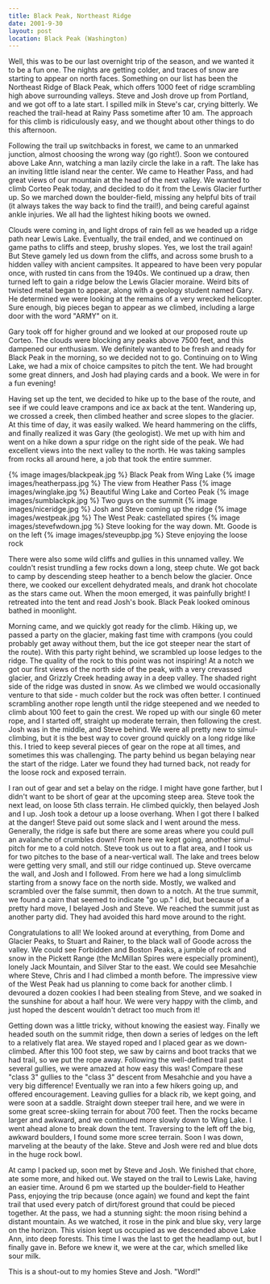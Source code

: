 ```yaml
---
title: Black Peak, Northeast Ridge
date: 2001-9-30
layout: post
location: Black Peak (Washington)
---
```


Well, this was to be our last overnight trip of the season, and we
wanted it to be a fun one. The nights are getting colder, and traces
of snow are starting to appear on north faces. Something on our list
has been the Northeast Ridge of Black Peak, which offers 1000 feet of
ridge scrambling high above surrounding valleys. 
Steve and Josh drove
up from Portland, and we got off to a late start. I spilled milk in
Steve's car, crying bitterly.  We reached the trail-head at Rainy Pass
sometime after 10 am. The approach for this climb is ridiculously
easy, and we thought about other things to do this afternoon.


Following the trail up switchbacks in forest, we came to an unmarked
junction, almost choosing the wrong way (go right!). Soon we contoured
above Lake Ann, watching a man lazily circle the lake in a raft. The
lake has an inviting little island near the center. We came to Heather
Pass, and had great views of our mountain at the head of the next
valley. We wanted to climb Corteo Peak today, and decided to do it
from the Lewis Glacier further up. So we marched down the
boulder-field, missing any helpful bits of trail (it always takes the
way back to find the trail!), and being careful against ankle
injuries. We all had the lightest hiking boots we owned.


Clouds were coming in, and light drops of rain fell as we headed up a
ridge path near Lewis Lake.  Eventually, the trail ended, and we
continued on game paths to cliffs and steep, brushy slopes.  Yes, we
lost the trail again! But Steve gamely led us down from the cliffs,
and across some brush to a hidden valley with ancient campsites. It
appeared to have been very popular once, with rusted tin cans from the
1940s. We continued up a draw, then turned left to gain a ridge below
the Lewis Glacier moraine. Weird bits of twisted metal began to
appear, along with a geology student named Gary. He determined we were
looking at the remains of a very wrecked helicopter. Sure enough, big
pieces began to appear as we climbed, including a large door with the
word "ARMY" on it.


Gary took off for higher ground and we looked at our proposed route up
Corteo. The clouds were blocking any peaks above 7500 feet, and this
dampened our enthusiasm. We definitely wanted to be fresh and ready
for Black Peak in the morning, so we decided not to go. Continuing on
to Wing Lake, we had a mix of choice campsites to pitch the tent. We
had brought some great dinners, and Josh had playing cards and a
book. We were in for a fun evening!


Having set up the tent, we decided to hike up to the base of the
route, and see if we could leave crampons and ice ax back at the
tent. Wandering up, we crossed a creek, then climbed heather and scree
slopes to the glacier. At this time of day, it was easily walked. We
heard hammering on the cliffs, and finally realized it was Gary (the
geologist). We met up with him and went on a hike down a spur ridge on
the right side of the peak. We had excellent views into the next
valley to the north.  He was taking samples from rocks all around
here, a job that took the entire summer.



{% image images/blackpeak.jpg %}
Black Peak from Wing Lake
{% image images/heatherpass.jpg %}
The view from Heather Pass
{% image images/winglake.jpg %}
Beautiful Wing Lake and Corteo Peak
{% image images/sumblackpk.jpg %}
Two guys on the summit
{% image images/niceridge.jpg %}
Josh and Steve coming up the ridge
{% image images/westpeak.jpg %}
The West Peak: castellated spires
{% image images/stevefwdown.jpg %}
Steve looking for the way down. Mt. Goode is on the left
{% image images/steveupbp.jpg %}
Steve enjoying the loose rock

There were also some wild cliffs and gullies in this unnamed
valley. We couldn't resist trundling a few rocks down a long, steep
chute. We got back to camp by descending steep heather to a bench
below the glacier. Once there, we cooked our excellent dehydrated
meals, and drank hot chocolate as the stars came out. When the moon
emerged, it was painfully bright! I retreated into the tent and read
Josh's book. Black Peak looked ominous bathed in moonlight.


Morning came, and we quickly got ready for the climb. Hiking up, we
passed a party on the glacier, making fast time with crampons (you
could probably get away without them, but the ice got steeper near the
start of the route). With this party right behind, we scrambled up
loose ledges to the ridge.  The quality of the rock to this point was
not inspiring! At a notch we got our first views of the north side of
the peak, with a very crevassed glacier, and Grizzly Creek heading
away in a deep valley.  The shaded right side of the ridge was dusted
in snow. As we climbed we would occasionally venture to that side -
much colder but the rock was often better. I continued scrambling
another rope length until the ridge steepened and we needed to climb
about 100 feet to gain the crest. We roped up with our single 60 meter
rope, and I started off, straight up moderate terrain, then following
the crest.  Josh was in the middle, and Steve behind. We were all
pretty new to simul-climbing, but it is the best way to cover ground
quickly on a long ridge like this. I tried to keep several pieces of
gear on the rope at all times, and sometimes this was challenging. The
party behind us began belaying near the start of the ridge. Later we
found they had turned back, not ready for the loose rock and exposed
terrain.


I ran out of gear and set a belay on the ridge. I might have gone
farther, but I didn't want to be short of gear at the upcoming steep
area. Steve took the next lead, on loose 5th class terrain.  He
climbed quickly, then belayed Josh and I up. Josh took a detour up a
loose overhang. When I got there I balked at the danger! Steve paid
out some slack and I went around the mess. Generally, the ridge is
safe but there are some areas where you could pull an avalanche of
crumbles down! From here we kept going, another simul-pitch for me to
a cold notch. Steve took us out to a flat area, and I took us for two
pitches to the base of a near-vertical wall. The lake and trees below
were getting very small, and still our ridge continued up. Steve
overcame the wall, and Josh and I followed. From here we had a long
simulclimb starting from a snowy face on the north side.  Mostly, we
walked and scrambled over the false summit, then down to a notch. At
the true summit, we found a cairn that seemed to indicate "go up." I
did, but because of a pretty hard move, I belayed Josh and Steve. We
reached the summit just as another party did. They had avoided this
hard move around to the right.


Congratulations to all! We looked around at everything, from Dome and
Glacier Peaks, to Stuart and Rainer, to the black wall of Goode across
the valley. We could see Forbidden and Boston Peaks, a jumble of rock
and snow in the Pickett Range (the McMillan Spires were especially
prominent), lonely Jack Mountain, and Silver Star to the east. We
could see Mesahchie where Steve, Chris and I had climbed a month
before.  The impressive view of the West Peak had us planning to come
back for another climb.  I devoured a dozen cookies I had been
stealing from Steve, and we soaked in the sunshine for about a half
hour. We were very happy with the climb, and just hoped the descent
wouldn't detract too much from it!


Getting down was a little tricky, without knowing the easiest
way. Finally we headed south on the summit ridge, then down a series
of ledges on the left to a relatively flat area. We stayed roped and I
placed gear as we down-climbed. After this 100 foot step, we saw by
cairns and boot tracks that we had trail, so we put the rope
away. Following the well-defined trail past several gullies, we were
amazed at how easy this was! Compare these "class 3" gullies to the
"class 3" descent from Mesahchie and you have a very big difference!
Eventually we ran into a few hikers going up, and offered
encouragement. Leaving gullies for a black rib, we kept going, and
were soon at a saddle. Straight down steeper trail here, and we were
in some great scree-skiing terrain for about 700 feet. Then the rocks
became larger and awkward, and we continued more slowly down to Wing
Lake. I went ahead alone to break down the tent.  Traversing to the
left off the big, awkward boulders, I found some more scree
terrain. Soon I was down, marveling at the beauty of the lake. Steve
and Josh were red and blue dots in the huge rock bowl.


At camp I packed up, soon met by Steve and Josh. We finished that
chore, ate some more, and hiked out.  We stayed on the trail to Lewis
Lake, having an easier time. Around 6 pm we started up the
boulder-field to Heather Pass, enjoying the trip because (once again)
we found and kept the faint trail that used every patch of dirt/forest
ground that could be pieced together. At the pass, we had a stunning
sight: the moon rising behind a distant mountain. As we watched, it
rose in the pink and blue sky, very large on the horizon. This vision
kept us occupied as we descended above Lake Ann, into deep
forests. This time I was the last to get the headlamp out, but I
finally gave in. Before we knew it, we were at the car, which smelled
like sour milk.


This is a shout-out to my homies Steve and Josh. "Word!"


